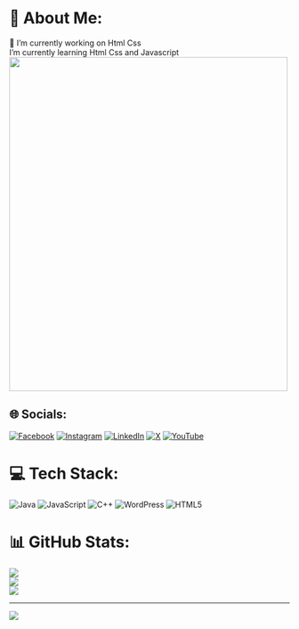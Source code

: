 

# 💫 About Me:
🔭 I’m currently working on Html Css<br> I’m currently learning  Html Css and Javascript <img src="https://camo.githubusercontent.com/87af9a9fec730c94fc8b08eb21fa5ef6ab7831a67ba17bf8cc76696f6e4be1ef/68747470733a2f2f63646e2e6472696262626c652e636f6d2f75736572732f313138373833362f73637265656e73686f74732f363533393432392f70726f6772616d65722e676966" alt="" width="500" height="600">

## 🌐 Socials:
[![Facebook](https://img.shields.io/badge/Facebook-%231877F2.svg?logo=Facebook&logoColor=white)](https://facebook.com/https://www.facebook.com/share/15gWZvz5AY/?mibextid=wwXIfr) [![Instagram](https://img.shields.io/badge/Instagram-%23E4405F.svg?logo=Instagram&logoColor=white)](https://instagram.com/https://instagram.com/https://www.instagram.com/skillup_coding1?igsh=mwdvmgixm21uytcydq%3d%3d&utm_source=qr) [![LinkedIn](https://img.shields.io/badge/LinkedIn-%230077B5.svg?logo=linkedin&logoColor=white)](https://linkedin.com/in/https://pk.linkedin.com/in/avais-ahmed-bbb99133b) [![X](https://img.shields.io/badge/X-black.svg?logo=X&logoColor=white)](https://x.com/avais0) [![YouTube](https://img.shields.io/badge/YouTube-%23FF0000.svg?logo=YouTube&logoColor=white)](https://youtube.com/@UCrZAogtIXDkeuQomwtL126Q) 

# 💻 Tech Stack:
![Java](https://img.shields.io/badge/java-%23ED8B00.svg?style=flat&logo=openjdk&logoColor=white) ![JavaScript](https://img.shields.io/badge/javascript-%23323330.svg?style=flat&logo=javascript&logoColor=%23F7DF1E) ![C++](https://img.shields.io/badge/c++-%2300599C.svg?style=flat&logo=c%2B%2B&logoColor=white) ![WordPress](https://img.shields.io/badge/WordPress-%23117AC9.svg?style=flat&logo=WordPress&logoColor=white) ![HTML5](https://img.shields.io/badge/html5-%23E34F26.svg?style=flat&logo=html5&logoColor=white)
# 📊 GitHub Stats:
![](https://github-readme-stats.vercel.app/api?username=avais0&theme=dark&hide_border=false&include_all_commits=true&count_private=true)<br/>
![](https://github-readme-streak-stats.herokuapp.com/?user=avais0&theme=dark&hide_border=false)<br/>
![](https://github-readme-stats.vercel.app/api/top-langs/?username=avais0&theme=dark&hide_border=false&include_all_commits=true&count_private=true&layout=compact)

---
[![](https://visitcount.itsvg.in/api?id=avais0&icon=0&color=0)](https://visitcount.itsvg.in)

<!-- Proudly created with GPRM ( https://gprm.itsvg.in ) -->
